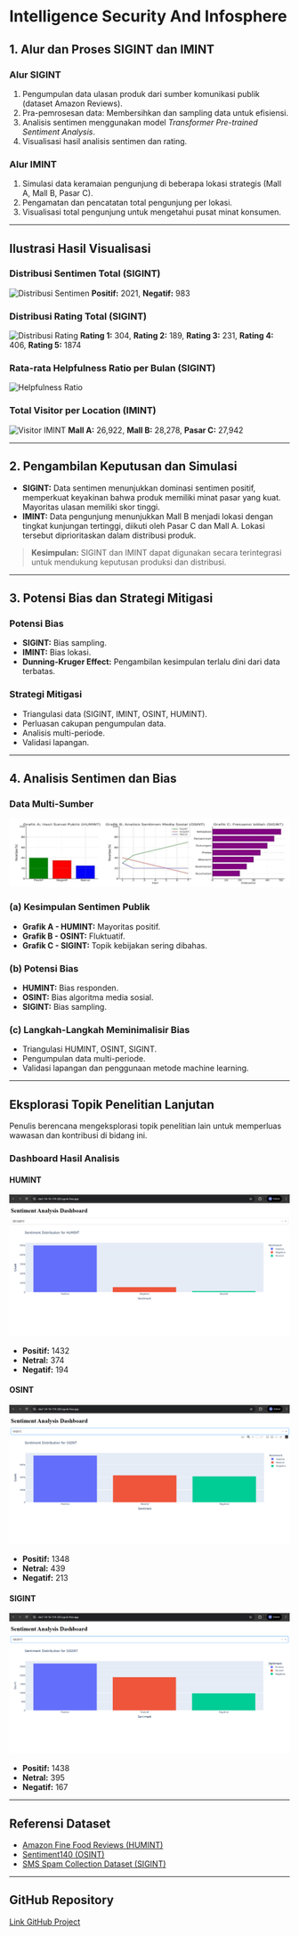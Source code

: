 # Intelligence Security And Infosphere

## 1. Alur dan Proses SIGINT dan IMINT

### Alur SIGINT

1. Pengumpulan data ulasan produk dari sumber komunikasi publik (dataset Amazon Reviews).
2. Pra-pemrosesan data: Membersihkan dan sampling data untuk efisiensi.
3. Analisis sentimen menggunakan model *Transformer Pre-trained Sentiment Analysis*.
4. Visualisasi hasil analisis sentimen dan rating.

### Alur IMINT

1. Simulasi data keramaian pengunjung di beberapa lokasi strategis (Mall A, Mall B, Pasar C).
2. Pengamatan dan pencatatan total pengunjung per lokasi.
3. Visualisasi total pengunjung untuk mengetahui pusat minat konsumen.

---

## Ilustrasi Hasil Visualisasi

### Distribusi Sentimen Total (SIGINT)

![Distribusi Sentimen](download%20\(31\).png)
**Positif:** 2021, **Negatif:** 983

### Distribusi Rating Total (SIGINT)

![Distribusi Rating](download%20\(32\).png)
**Rating 1:** 304, **Rating 2:** 189, **Rating 3:** 231, **Rating 4:** 406, **Rating 5:** 1874

### Rata-rata Helpfulness Ratio per Bulan (SIGINT)

![Helpfulness Ratio](download%20\(33\).png)

### Total Visitor per Location (IMINT)

![Visitor IMINT](download%20\(34\).png)
**Mall A:** 26,922, **Mall B:** 28,278, **Pasar C:** 27,942

---

## 2. Pengambilan Keputusan dan Simulasi

* **SIGINT:** Data sentimen menunjukkan dominasi sentimen positif, memperkuat keyakinan bahwa produk memiliki minat pasar yang kuat. Mayoritas ulasan memiliki skor tinggi.
* **IMINT:** Data pengunjung menunjukkan Mall B menjadi lokasi dengan tingkat kunjungan tertinggi, diikuti oleh Pasar C dan Mall A. Lokasi tersebut diprioritaskan dalam distribusi produk.

> **Kesimpulan:** SIGINT dan IMINT dapat digunakan secara terintegrasi untuk mendukung keputusan produksi dan distribusi.

---

## 3. Potensi Bias dan Strategi Mitigasi

### Potensi Bias

* **SIGINT:** Bias sampling.
* **IMINT:** Bias lokasi.
* **Dunning-Kruger Effect:** Pengambilan kesimpulan terlalu dini dari data terbatas.

### Strategi Mitigasi

* Triangulasi data (SIGINT, IMINT, OSINT, HUMINT).
* Perluasan cakupan pengumpulan data.
* Analisis multi-periode.
* Validasi lapangan.

---

## 4. Analisis Sentimen dan Bias

### Data Multi-Sumber

![Grafik HUMINT, OSINT, SIGINT](Screenshot%202025-07-01%20181815.png)

### (a) Kesimpulan Sentimen Publik

* **Grafik A - HUMINT:** Mayoritas positif.
* **Grafik B - OSINT:** Fluktuatif.
* **Grafik C - SIGINT:** Topik kebijakan sering dibahas.

### (b) Potensi Bias

* **HUMINT:** Bias responden.
* **OSINT:** Bias algoritma media sosial.
* **SIGINT:** Bias sampling.

### (c) Langkah-Langkah Meminimalisir Bias

* Triangulasi HUMINT, OSINT, SIGINT.
* Pengumpulan data multi-periode.
* Validasi lapangan dan penggunaan metode machine learning.

---

## Eksplorasi Topik Penelitian Lanjutan

Penulis berencana mengeksplorasi topik penelitian lain untuk memperluas wawasan dan kontribusi di bidang ini.

### Dashboard Hasil Analisis

#### HUMINT

![Dashboard HUMINT](Screenshot%202025-07-01%20165904.png)

* **Positif:** 1432
* **Netral:** 374
* **Negatif:** 194

#### OSINT

![Dashboard OSINT](Screenshot%202025-07-01%20165920.png)

* **Positif:** 1348
* **Netral:** 439
* **Negatif:** 213

#### SIGINT

![Dashboard SIGINT](Screenshot%202025-07-01%20165944.png)

* **Positif:** 1438
* **Netral:** 395
* **Negatif:** 167

---

## Referensi Dataset

* [Amazon Fine Food Reviews (HUMINT)](https://www.kaggle.com/datasets/snap/amazon-fine-food-reviews)
* [Sentiment140 (OSINT)](https://www.kaggle.com/datasets/kazanova/sentiment140)
* [SMS Spam Collection Dataset (SIGINT)](https://www.kaggle.com/datasets/uciml/sms-spam-collection-dataset)

---

## GitHub Repository

[Link GitHub Project](https://github.com/Muhammad-Ikhwan-Fathulloh/Intelligence-Security-And-Infosphere)
